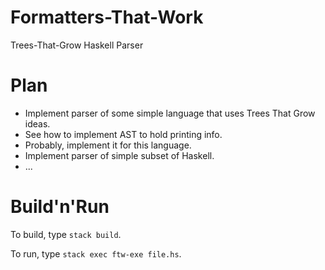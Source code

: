 # Formatters-That-Work
Trees-That-Grow Haskell Parser 

# Plan
* Implement parser of some simple language that uses Trees That Grow ideas.
* See how to implement AST to hold printing info.
* Probably, implement it for this language.
* Implement parser of simple subset of Haskell.
* ...


# Build'n'Run

To build, type  `stack build`.

To run, type `stack exec ftw-exe file.hs`.
